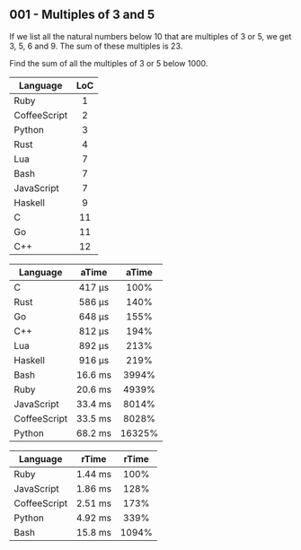 001 - Multiples of 3 and 5
--------------------------

If we list all the natural numbers below 10 that are multiples of 3 or 5, we
get 3, 5, 6 and 9. The sum of these multiples is 23.

Find the sum of all the multiples of 3 or 5 below 1000.

Language | LoC
--- | :---:
Ruby | 1
CoffeeScript | 2
Python | 3
Rust | 4
Lua | 7
Bash | 7
JavaScript | 7
Haskell | 9
C | 11
Go | 11
C++ | 12

Language | aTime | aTime
--- | :---: | :---:
C |    417 µs | 100%
Rust |    586 µs | 140%
Go |    648 µs | 155%
C++ |    812 µs | 194%
Lua |    892 µs | 213%
Haskell |    916 µs | 219%
Bash |   16.6 ms | 3994%
Ruby |   20.6 ms | 4939%
JavaScript |   33.4 ms | 8014%
CoffeeScript |   33.5 ms | 8028%
Python |   68.2 ms | 16325%

Language | rTime | rTime
--- | :---: | :---:
Ruby |   1.44 ms | 100%
JavaScript |   1.86 ms | 128%
CoffeeScript |   2.51 ms | 173%
Python |   4.92 ms | 339%
Bash |   15.8 ms | 1094%
